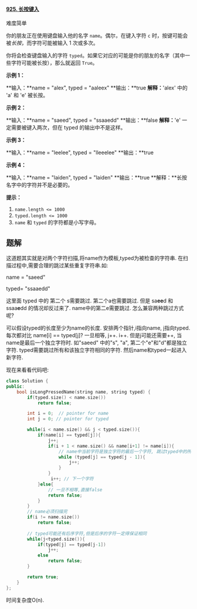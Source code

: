 #### [925\. 长按键入](https://leetcode-cn.com/problems/long-pressed-name/)

难度简单

你的朋友正在使用键盘输入他的名字 `name`。偶尔，在键入字符 `c` 时，按键可能会被*长按*，而字符可能被输入 1 次或多次。

你将会检查键盘输入的字符 `typed`。如果它对应的可能是你的朋友的名字（其中一些字符可能被长按），那么就返回 `True`。

**示例 1：**

**输入：**name = "alex", typed = "aaleex"
**输出：**true
**解释：**'alex' 中的 'a' 和 'e' 被长按。

**示例 2：**

**输入：**name = "saeed", typed = "ssaaedd"
**输出：**false
**解释：**'e' 一定需要被键入两次，但在 typed 的输出中不是这样。

**示例 3：**

**输入：**name = "leelee", typed = "lleeelee"
**输出：**true

**示例 4：**

**输入：**name = "laiden", typed = "laiden"
**输出：**true
**解释：**长按名字中的字符并不是必要的。

**提示：**

1.  `name.length <= 1000`
2.  `typed.length <= 1000`
3.  `name` 和 `typed` 的字符都是小写字母。

## 题解

这道题其实就是对两个字符扫描,将name作为模板,typed为被检查的字符串. 在扫描过程中,需要合理的跳过某些重复字符串.如:

name = "saeed"

typed= "ssaaedd"

这里面 typed 中的 第二个 s需要跳过. 第二个a也需要跳过.  但是 sa**ee**d 和 ssaa**e**dd 的情况却反过来了. name中的第二e需要跳过. 怎么兼容两种跳过方式呢?

可以假设typed的长度至少为name的长度. 安排两个指针,i指向name, j指向typed. 每次都对比 name[i] == typed[j]? 一旦相等, j++. i++. 但是j可能还需要++, 当name是最后一个独立字符时. 如"saeed" 中的"s", "a", 第二个"e"和"d"都是独立字符. typed需要跳过所有和该独立字符相同的字符. 然后name和typed一起进入新字符.

现在来看看代码吧:

```c++
class Solution {
public:
    bool isLongPressedName(string name, string typed) {
        if(typed.size() < name.size())
            return false;

        int i = 0;  // pointer for name
        int j = 0; // pointer for typed

        while(i < name.size() && j < typed.size()){
            if(name[i] == typed[j]){
                j++;
                if(i + 1 < name.size() && name[i+1] != name[i]){
                    // name中当前字符是独立字符的最后一个字符, 跳过typed中的所有 "name[i]
                    while (typed[j] == typed[j - 1]){
                        j++;
                    }
                }
                 i++; // 下一个字符
            }else{
                // 一旦不相等,直接false
                return false;
            }
        }
		// name必须扫描完
        if(i != name.size())
            return false;
        
        // typed可能还有后序字符,但是后序的字符一定得保证相同
        while(j<typed.size()){
            if(typed[j] == typed[j-1])
                j++;
            else
                return false;
        }

        return true;
    }
};
```

时间复杂度O(n).